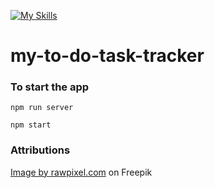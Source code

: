 [![My Skills](https://skillicons.dev/icons?i=html,js,react&theme=light)](https://skillicons.dev)
# my-to-do-task-tracker

### To start the app

```
npm run server
```
```
npm start
```

### Attributions
<a href="https://www.freepik.com/free-photo/blue-concrete-wall-with-scratches_11460555.htm?query=background#from_view=detail_alsolike">Image by rawpixel.com</a> on Freepik
